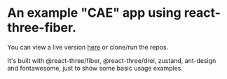# An example "CAE" app using react-three-fiber.

You can view a live version [here](https://r3f-cae.pages.dev/) or clone/run the repos.

It's built with @react-three/fiber, @react-three/drei, zustand, ant-design and fontawesome, just to show some basic usage examples.
